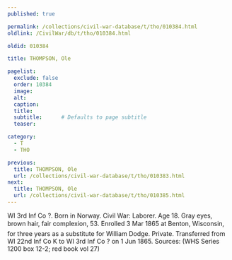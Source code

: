 ```yaml
---
published: true

permalink: /collections/civil-war-database/t/tho/010384.html
oldlink: /CivilWar/db/t/tho/010384.html

oldid: 010384

title: THOMPSON, Ole

pagelist:
  exclude: false
  order: 10384
  image: 
  alt:
  caption:
  title:
  subtitle:      # Defaults to page subtitle
  teaser:

category: 
  - T 
  - THO

previous:
  title: THOMPSON, Ole
  url: /collections/civil-war-database/t/tho/010383.html  
next:
  title: THOMPSON, Ole
  url: /collections/civil-war-database/t/tho/010385.html   
---
```

WI 3rd Inf Co ?. Born in Norway. Civil War: Laborer. Age 18. Gray eyes, brown hair, fair complexion, 5&#146;3&#148;. Enrolled 3 Mar 1865 at Benton, Wisconsin, for three years as a substitute for William Dodge. Private. Transferred from WI 22nd Inf Co K to WI 3rd Inf Co ? on 1 Jun 1865. Sources: (WHS Series 1200 box 12-2; red book vol 27)